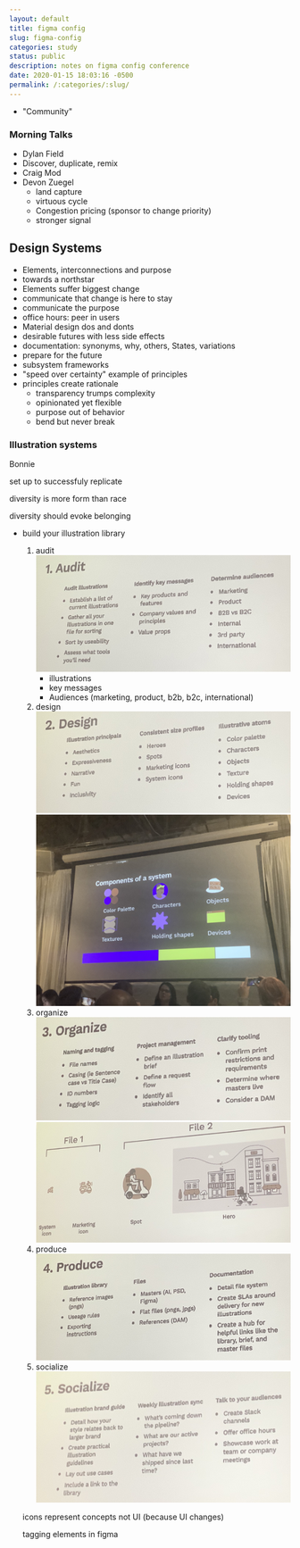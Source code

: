 ```yaml
---
layout: default
title: figma config
slug: figma-config
categories: study
status: public
description: notes on figma config conference
date: 2020-01-15 18:03:16 -0500
permalink: /:categories/:slug/
---
```


- "Community"

### Morning Talks

- Dylan Field
- Discover, duplicate, remix
- Craig Mod
- Devon Zuegel
  - land capture
  - virtuous cycle
  - Congestion pricing (sponsor to change priority)
  - stronger signal

## Design Systems

- Elements, interconnections and purpose
- towards a northstar
- Elements suffer biggest change
- communicate that change is here to stay
- communicate the purpose
- office hours: peer in users
- Material design dos and donts
- desirable futures with less side effects
- documentation: synonyms, why, others, States, variations
- prepare for the future
- subsystem frameworks
- "speed over certainty" example of principles
- principles create rationale
  - transparency trumps complexity
  - opinionated yet flexible
  - purpose out of behavior
  - bend but never break

### Illustration systems

Bonnie 



set up to successfuly replicate 

diversity is more form than race

diversity should evoke belonging

- build your illustration library

  1. audit
     ![IMG_8189](/assets/images/posts/IMG_8189.jpeg)
     - illustrations
     - key messages
     - Audiences (marketing, product, b2b, b2c, international)
  2. design
     ![IMG_8190](/assets/images/posts/IMG_8190.jpeg)
     ![IMG_8191](/assets/images/posts/IMG_8191.jpeg)
  3. organize
     ![IMG_8192](/assets/images/posts/IMG_8192.jpeg)
     ![IMG_8193](/assets/images/posts/IMG_8193.jpeg)
  4. produce
     ![IMG_8194](/assets/images/posts/IMG_8194.jpeg)
  5. socialize
     ![IMG_8195](/assets/images/posts/IMG_8195.jpeg)

  icons represent concepts not UI (because UI changes)

  tagging elements in figma